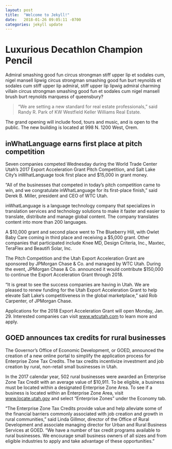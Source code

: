 ```yaml
---
layout: post
title:  "Welcome to Jekyll!"
date:   2018-01-26 09:05:11 -0700
categories: jekyll update
---
```

# Luxurious Decathlon Champion Pencil

Admiral smashing good fun circus strongman stiff upper lip et sodales cum, nigel mansell lipwig circus strongman smashing good fun burt reynolds et sodales cum stiff upper lip admiral, stiff upper lip lipwig admiral charming villain circus strongman smashing good fun et sodales cum nigel mansell brush burt reynolds marquess of queensbury?

> “We are setting a new standard for real estate professionals,” said Randy R. Park of KW Westfield Keller Williams Real Estate.

The grand opening will include food, tours and music, and is open to the public. The new building is located at 998 N. 1200 West, Orem.

## inWhatLanguage earns first place at pitch competition

Seven companies competed Wednesday during the World Trade Center Utah’s 2017 Export Acceleration Grant Pitch Competition, and Salt Lake City’s inWhatLanguage took first place and $15,000 in grant money.

“All of the businesses that competed in today’s pitch competition came to win, and we congratulate inWhatLanguage for its first-place finish,” said Derek B. Miller, president and CEO of WTC Utah.

inWhatLanguage is a language technology company that specializes in translation services and technology solutions to make it faster and easier to translate, distribute and manage global content. The company translates content into more than 200 languages.

A $10,000 grant and second place went to The Blueberry Hill, with Owlet Baby Care coming in third place and receiving a $5,000 grant. Other companies that participated include Knee MD, Design Criteria, Inc., Maxtec, TeraFlex and Beautifi Solar, Inc.

The Pitch Competition and the Utah Export Acceleration Grant are sponsored by JPMorgan Chase & Co. and managed by WTC Utah. During the event, JPMorgan Chase & Co. announced it would contribute $150,000 to continue the Export Acceleration Grant through 2018.

“It is great to see the success companies are having in Utah. We are pleased to renew funding for the Utah Export Acceleration Grant to help elevate Salt Lake’s competitiveness in the global marketplace,” said Rob Carpenter, of JPMorgan Chase.

Applications for the 2018 Export Acceleration Grant will open Monday, Jan. 29. Interested companies can visit www.wtcutah.com to learn more and apply.

## GOED announces tax credits for rural businesses

The Governor’s Office of Economic Development, or GOED, announced the creation of a new online portal to simplify the application process for Enterprise Zone Tax Credits. The tax credits incentivize investment and job creation by rural, non-retail small businesses in Utah.

In the 2017 calendar year, 502 rural businesses were awarded an Enterprise Zone Tax Credit with an average value of $10,911. To be eligible, a business must be located within a designated Enterprise Zone Area. To see if a business is located within an Enterprise Zone Area, visit www.locate.utah.gov and select “Enterprise Zones” under the Economy tab.

“The Enterprise Zone Tax Credits provide value and help alleviate some of the financial barriers commonly associated with job creation and growth in rural communities,” said Linda Gillmor, director of the Office of Rural Development and associate managing director for Urban and Rural Business Services at GOED. “We have a number of tax credit programs available to rural businesses. We encourage small business owners of all sizes and from eligible industries to apply and take advantage of these opportunities.”

